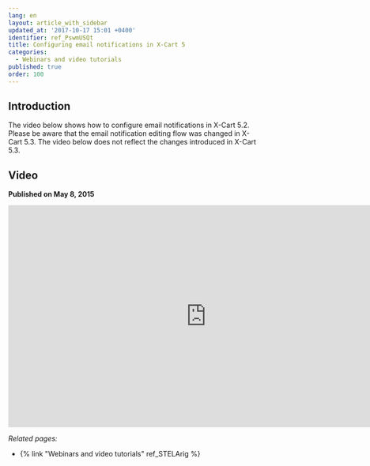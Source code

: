 ```yaml
---
lang: en
layout: article_with_sidebar
updated_at: '2017-10-17 15:01 +0400'
identifier: ref_PswmUSQt
title: Configuring email notifications in X-Cart 5
categories:
  - Webinars and video tutorials
published: true
order: 100
---
```



## Introduction

The video below shows how to configure email notifications in X-Cart 5.2. Please be aware that the email notification editing flow was changed in X-Cart 5.3. The video below does not reflect the changes introduced in X-Cart 5.3.

## Video
**Published on May 8, 2015**
<iframe class="youtube-player" type="text/html" style="width: 800px; height: 450px" src="http://www.youtube.com/embed/hu0UotNu2pE" frameborder="0"></iframe>


_Related pages:_

*   {% link "Webinars and video tutorials" ref_STELArig %}
